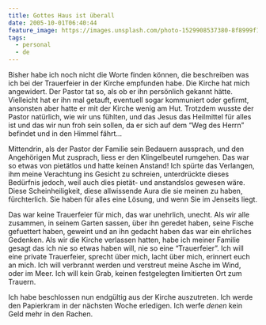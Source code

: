 ```yaml
---
title: Gottes Haus ist überall
date: 2005-10-01T06:40:44
feature_image: https://images.unsplash.com/photo-1529908537380-8f8999f17a39?ixlib=rb-0.3.5&q=80&fm=jpg&crop=entropy&cs=tinysrgb&w=1080&fit=max&ixid=eyJhcHBfaWQiOjExNzczfQ&s=886e9848c4e77dc83c43bb568db23b37
tags:
  - personal
  - de
---
```


Bisher habe ich noch nicht die Worte finden können, die beschreiben was ich bei der Trauerfeier in der Kirche empfunden habe. Die Kirche hat mich angewidert. Der Pastor tat so, als ob er ihn persönlich gekannt hätte. Vielleicht hat er ihn mal getauft, eventuell sogar kommuniert oder gefirmt, ansonsten aber hatte er mit der Kirche wenig am Hut. Trotzdem wusste der Pastor natürlich, wie wir uns fühlten, und das Jesus das Heilmittel für alles ist und das wir nun froh sein sollen, da er sich auf dem “Weg des Herrn” befindet und in den Himmel fährt...

Mittendrin, als der Pastor der Familie sein Bedauern aussprach, und den Angehörigen Mut zusprach, liess er den Klingelbeutel rumgehen. Das war so etwas von pietätlos und hatte keinen Anstand! Ich spürte das Verlangen, ihm meine Verachtung ins Gesicht zu schreien, unterdrückte dieses Bedürfnis jedoch, weil auch dies pietät- und anstandslos gewesen wäre. Diese Scheinheiligkeit, diese allwissende Aura die sie meinen zu haben, fürchterlich. Sie haben für alles eine Lösung, und wenn Sie im Jenseits liegt.

Das war keine Trauerfeier für mich, das war unehrlich, unecht. Als wir alle zusammen, in seinem Garten sassen, über ihn geredet haben, seine Fische gefuettert haben, geweint und an ihn gedacht haben das war ein ehrliches Gedenken. Als wir die Kirche verlassen hatten, habe ich meiner Familie gesagt das ich nie so etwas haben will, nie so eine “Trauerfeier”. Ich will eine private Trauerfeier, sprecht über mich, lacht über mich, erinnert euch an mich. Ich will verbrannt werden und verstreut meine Asche im Wind, oder im Meer. Ich will kein Grab, keinen festgelegten limitierten Ort zum Trauern.

Ich habe beschlossen nun endgültig aus der Kirche auszutreten. Ich werde den Papierkram in der nächsten Woche erledigen. Ich werfe _denen_ kein Geld mehr in den Rachen.
